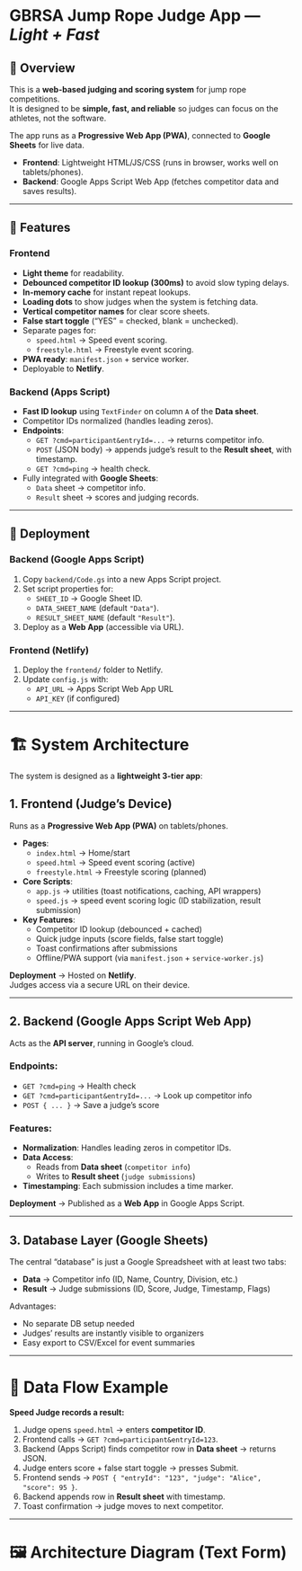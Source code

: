 # GBRSA Jump Rope Judge App — *Light + Fast*

## 📖 Overview
This is a **web-based judging and scoring system** for jump rope competitions.  
It is designed to be **simple, fast, and reliable** so judges can focus on the athletes, not the software.  

The app runs as a **Progressive Web App (PWA)**, connected to **Google Sheets** for live data.  
- **Frontend**: Lightweight HTML/JS/CSS (runs in browser, works well on tablets/phones).  
- **Backend**: Google Apps Script Web App (fetches competitor data and saves results).  

---

## 🎯 Features

### Frontend
- **Light theme** for readability.  
- **Debounced competitor ID lookup (300ms)** to avoid slow typing delays.  
- **In-memory cache** for instant repeat lookups.  
- **Loading dots** to show judges when the system is fetching data.  
- **Vertical competitor names** for clear score sheets.  
- **False start toggle** (“YES” = checked, blank = unchecked).  
- Separate pages for:
  - `speed.html` → Speed event scoring.  
  - `freestyle.html` → Freestyle event scoring.  
- **PWA ready**: `manifest.json` + service worker.  
- Deployable to **Netlify**.  

### Backend (Apps Script)
- **Fast ID lookup** using `TextFinder` on column `A` of the **Data sheet**.  
- Competitor IDs normalized (handles leading zeros).  
- **Endpoints**:
  - `GET ?cmd=participant&entryId=...` → returns competitor info.  
  - `POST` (JSON body) → appends judge’s result to the **Result sheet**, with timestamp.  
  - `GET ?cmd=ping` → health check.  
- Fully integrated with **Google Sheets**:  
  - `Data` sheet → competitor info.  
  - `Result` sheet → scores and judging records.  

---

## 🚀 Deployment

### Backend (Google Apps Script)
1. Copy `backend/Code.gs` into a new Apps Script project.  
2. Set script properties for:
   - `SHEET_ID` → Google Sheet ID.  
   - `DATA_SHEET_NAME` (default `"Data"`).  
   - `RESULT_SHEET_NAME` (default `"Result"`).  
3. Deploy as a **Web App** (accessible via URL).  

### Frontend (Netlify)
1. Deploy the `frontend/` folder to Netlify.  
2. Update `config.js` with:  
   - `API_URL` → Apps Script Web App URL  
   - `API_KEY` (if configured)  

---

# 🏗️ System Architecture

The system is designed as a **lightweight 3-tier app**:

## 1. **Frontend (Judge’s Device)**
Runs as a **Progressive Web App (PWA)** on tablets/phones.  
- **Pages**:
  - `index.html` → Home/start  
  - `speed.html` → Speed event scoring (active)  
  - `freestyle.html` → Freestyle scoring (planned)  
- **Core Scripts**:
  - `app.js` → utilities (toast notifications, caching, API wrappers)  
  - `speed.js` → speed event scoring logic (ID stabilization, result submission)  
- **Key Features**:
  - Competitor ID lookup (debounced + cached)  
  - Quick judge inputs (score fields, false start toggle)  
  - Toast confirmations after submissions  
  - Offline/PWA support (via `manifest.json` + `service-worker.js`)  

**Deployment** → Hosted on **Netlify**.  
Judges access via a secure URL on their device.

---

## 2. **Backend (Google Apps Script Web App)**
Acts as the **API server**, running in Google’s cloud.  

### Endpoints:
- `GET ?cmd=ping` → Health check  
- `GET ?cmd=participant&entryId=...` → Look up competitor info  
- `POST { ... }` → Save a judge’s score  

### Features:
- **Normalization**: Handles leading zeros in competitor IDs.  
- **Data Access**:
  - Reads from **Data sheet** (`competitor info`)  
  - Writes to **Result sheet** (`judge submissions`)  
- **Timestamping**: Each submission includes a time marker.  

**Deployment** → Published as a **Web App** in Google Apps Script.  

---

## 3. **Database Layer (Google Sheets)**
The central “database” is just a Google Spreadsheet with at least two tabs:  
- **Data** → Competitor info (ID, Name, Country, Division, etc.)  
- **Result** → Judge submissions (ID, Score, Judge, Timestamp, Flags)  

Advantages:
- No separate DB setup needed  
- Judges’ results are instantly visible to organizers  
- Easy export to CSV/Excel for event summaries  

---

# 🔄 Data Flow Example

**Speed Judge records a result:**
1. Judge opens `speed.html` → enters **competitor ID**.  
2. Frontend calls → `GET ?cmd=participant&entryId=123`.  
3. Backend (Apps Script) finds competitor row in **Data sheet** → returns JSON.  
4. Judge enters score + false start toggle → presses Submit.  
5. Frontend sends → `POST { "entryId": "123", "judge": "Alice", "score": 95 }`.  
6. Backend appends row in **Result sheet** with timestamp.  
7. Toast confirmation → judge moves to next competitor.  

---

# 🖼️ Architecture Diagram (Text Form)

